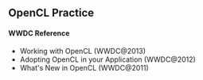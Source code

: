 ## OpenCL Practice

#### WWDC Reference 

* Working with OpenCL (WWDC@2013)
* Adopting OpenCL in your Application (WWDC@2012)
* What's New in OpenCL (WWDC@2011)



